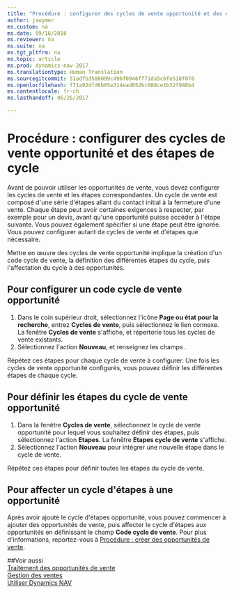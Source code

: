 ```yaml
---
title: "Procédure : configurer des cycles de vente opportunité et des étapes de cycle"
author: jswymer
ms.custom: na
ms.date: 09/16/2016
ms.reviewer: na
ms.suite: na
ms.tgt_pltfrm: na
ms.topic: article
ms.prod: dynamics-nav-2017
ms.translationtype: Human Translation
ms.sourcegitcommit: 51adfb3588099c496f0946ff71da5c6fe518f070
ms.openlocfilehash: f71a92dfd6b65e314ead052bc088ce1b32f088b4
ms.contentlocale: fr-ch
ms.lasthandoff: 06/26/2017

---
```

# <a name="how-to-set-up-opportunity-sales-cycles-and-cycle-stages"></a>Procédure : configurer des cycles de vente opportunité et des étapes de cycle
Avant de pouvoir utiliser les opportunités de vente, vous devez configurer les cycles de vente et les étapes correspondantes. Un cycle de vente est composé d'une série d'étapes allant du contact initial à la fermeture d'une vente. Chaque étape peut avoir certaines exigences à respecter, par exemple pour un devis, avant qu'une opportunité puisse accéder à l'étape suivante. Vous pouvez également spécifier si une étape peut être ignorée. Vous pouvez configurer autant de cycles de vente et d'étapes que nécessaire.

Mettre en œuvre des cycles de vente opportunité implique la création d'un code cycle de vente, la définition des différentes étapes du cycle, puis l'affectation du cycle à des opportunités.

## <a name="to-set-up-an-opportunity-sales-cycle-code"></a>Pour configurer un code cycle de vente opportunité
1. Dans le coin supérieur droit, sélectionnez l'icône **Page ou état pour la recherche**, entrez **Cycles de vente**, puis sélectionnez le lien connexe. La fenêtre **Cycles de vente** s'affiche, et répertorie tous les cycles de vente existants.
2. Sélectionnez l'action **Nouveau**, et renseignez les champs .

Répétez ces étapes pour chaque cycle de vente à configurer. Une fois les cycles de vente opportunité configurés, vous pouvez définir les différentes étapes de chaque cycle.

## <a name="to-define-opportunity-sales-cycle-stages"></a>Pour définir les étapes du cycle de vente opportunité
1. Dans la fenêtre **Cycles de vente**, sélectionnez le cycle de vente opportunité pour lequel vous souhaitez définir des étapes, puis sélectionnez l'action **Etapes**. La fenêtre **Etapes cycle de vente** s'affiche.
2. Sélectionnez l'action **Nouveau** pour intégrer une nouvelle étape dans le cycle de vente.

Répétez ces étapes pour définir toutes les étapes du cycle de vente.

## <a name="to-assign-stage-cycle-to-an-opportunity"></a>Pour affecter un cycle d'étapes à une opportunité
Après avoir ajouté le cycle d'étapes opportunité, vous pouvez commencer à ajouter des opportunités de vente, puis affecter le cycle d'étapes aux opportunités en définissant le champ **Code cycle de vente**. Pour plus d'informations, reportez-vous à [Procédure : créer des opportunités de vente](marketing-how-create-opportunities.md).

##<a name="see-also"></a>Voir aussi  
[Traitement des opportunités de vente](marketing-processing-sales-opportunities.md)  
[Gestion des ventes](sales-manage-sales.md)  
[Utiliser Dynamics NAV](ui-work-product.md)

